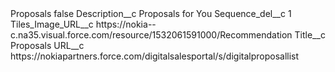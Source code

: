 <?xml version="1.0" encoding="UTF-8"?>
<CustomMetadata xmlns="http://soap.sforce.com/2006/04/metadata" xmlns:xsi="http://www.w3.org/2001/XMLSchema-instance" xmlns:xsd="http://www.w3.org/2001/XMLSchema">
    <label>Proposals</label>
    <protected>false</protected>
    <values>
        <field>Description__c</field>
        <value xsi:type="xsd:string">Proposals for You</value>
    </values>
    <values>
        <field>Sequence_del__c</field>
        <value xsi:type="xsd:string">1</value>
    </values>
    <values>
        <field>Tiles_Image_URL__c</field>
        <value xsi:type="xsd:string">https://nokia--c.na35.visual.force.com/resource/1532061591000/Recommendation</value>
    </values>
    <values>
        <field>Title__c</field>
        <value xsi:type="xsd:string">Proposals</value>
    </values>
    <values>
        <field>URL__c</field>
        <value xsi:type="xsd:string">https://nokiapartners.force.com/digitalsalesportal/s/digitalproposallist</value>
    </values>
</CustomMetadata>
